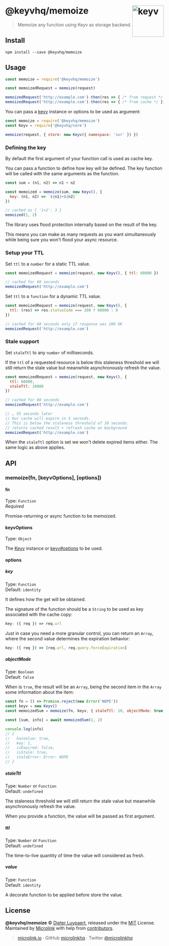 # @keyvhq/memoize [<img width="100" align="right" src="https://keyv.js.org/media/logo-sunset.svg" alt="keyv">](https://github.com/microlinkhq/keyv)

> Memoize any function using Keyv as storage backend.

## Install

```shell
npm install --save @keyvhq/memoize
```

## Usage

```js
const memoize = require('@keyvhq/memoize')

const memoizedRequest = memoize(request)

memoizedRequest('http://example.com').then(res => { /* from request */ })
memoizedRequest('http://example.com').then(res => { /* from cache */ })
```

You can pass a [keyv](https://github.com/microlinkhq/keyv) instance or options to be used as argument:

```js
const memoize = require('@keyvhq/memoize')
const Keyv = require('@keyvhq/core')

memoize(request, { store: new Keyv({ namespace: 'ssr' }) })
```

### Defining the key

By default the first argument of your function call is used as cache key. 

You can pass a function to define how key will be defined. The key function will be called with the same arguments as the function.

```js
const sum = (n1, n2) => n1 + n2

const memoized = memoize(sum, new Keyv(), {
  key: (n1, n2) => `${n1}+${n2}`
})

// cached as { '1+2': 3 }
memoized(1, 2)
```

The library uses flood protection internally based on the result of the key. 

This means you can make as many requests as you want simultaneously while being sure you won't flood your async resource.

### Setup your TTL

Set `ttl` to a `number` for a static TTL value.

```js
const memoizedRequest = memoize(request, new Keyv(), { ttl: 60000 })

// cached for 60 seconds
memoizedRequest('http://example.com')
```

Set `ttl` to a `function` for a dynamic TTL value.

```js
const memoizedRequest = memoize(request, new Keyv(), {
  ttl: (res) => res.statusCode === 200 ? 60000 : 0
})

// cached for 60 seconds only if response was 200 OK
memoizedRequest('http://example.com')
```

### Stale support

Set `staleTtl` to any `number` of milliseconds.

If the `ttl` of a requested resource is below this staleness threshold we will still return the stale value but meanwhile asynchronously refresh the value.

```js
const memoizedRequest = memoize(request, new Keyv(), {
  ttl: 60000,
  staleTtl: 10000
})

// cached for 60 seconds
memoizedRequest('http://example.com')

// … 55 seconds later
// Our cache will expire in 5 seconds.
// This is below the staleness threshold of 10 seconds.
// returns cached result + refresh cache on background
memoizedRequest('http://example.com')
```

When the `staleTtl` option is set we won't delete expired items either. The same logic as above applies.

## API

### memoize(fn, \[keyvOptions], \[options])

#### fn

Type: `Function`<br>
*Required*

Promise-returning or async function to be memoized.

#### keyvOptions

Type: `Object`

The [Keyv](https://github.com/microlinkhq/keyv) instance or [keyv#options](https://github.com/microlinkhq/keyv#options) to be used.

#### options

##### key

Type: `Function`<br/>
Default: `identity`

It defines how the get will be obtained.

The signature of the function should be a `String` to be used as key associated with the cache copy:

```js
key: ({ req }) => req.url
```

Just in case you need a more granular control, you can return an `Array`, where the second value determines the expiration behavior:

```js
key: ({ req }) => [req.url, req.query.forceExpiration]
```

##### objectMode

Type: `Boolean`<br/>
Default: `false`

When is `true`, the result will be an `Array`, being the second item in the `Array` some information about the item:

```js
const fn = () => Promise.reject(new Error('NOPE'))
const keyv = new Keyv()
const memoizedSum = memoize(fn, keyv, { staleTtl: 10, objectMode: true })

const [sum, info] = await memoizedSum(1, 2)

console.log(info)
// {
//   hasValue: true,
//   key: 1,
//   isExpired: false,
//   isStale: true,
//   staleError: Error: NOPE
// }
```

##### staleTtl

Type: `Number` or `Function`<br/>
Default: `undefined`

The staleness threshold we will still return the stale value but meanwhile asynchronously refresh the value.

When you provide a function, the value will be passed as first argument.

##### ttl

Type: `Number` or `Function`<br/>
Default: `undefined`

The time-to-live quantity of time the value will considered as fresh.

##### value

Type: `Function`<br/>
Default: `identity`

A decorate function to be applied before store the value.

## License

**@keyvhq/memoize** © [Dieter Luypaert](https://moeriki.com), released under the [MIT](https://github.com/microlinkhq/keyvhq/blob/master/LICENSE.md) License.<br/>
Maintained by [Microlink](https://microlink.io) with help from [contributors](https://github.com/microlinkhq/keyvhq/contributors).

> [microlink.io](https://microlink.io) · GitHub [microlinkhq](https://github.com/microlinkhq) · Twitter [@microlinkhq](https://twitter.com/microlinkhq)
